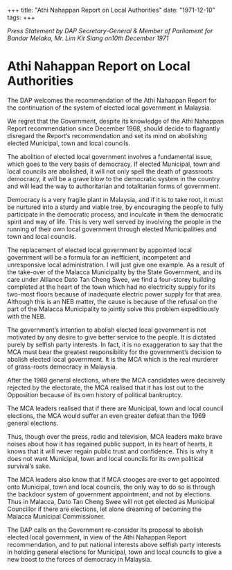 +++ 
title: "Athi Nahappan Report on Local Authorities"
date: "1971-12-10"
tags:
+++

_Press Statement by DAP Secretary-General & Member of Parliament for Bandar Melaka, Mr. Lim Kit Siang on10th December 1971_

# Athi Nahappan Report on Local Authorities

The DAP welcomes the recommendation of the Athi Nahappan Report for the continuation of the system of elected local government in Malaysia.

We regret that the Government, despite its knowledge of the Athi Nahappan Report recommendation since December 1968, should decide to flagrantly disregard the Report’s recommendation and set its mind on abolishing elected Municipal, town and local councils.</u>

The abolition of elected local government involves a fundamental issue, which goes to the very basis of democracy. If elected Municipal, town and local councils are abolished, it will not only spell the death of grassroots democracy, it will be a grave blow to the democratic system in the country and will lead the way to authoritarian and totalitarian forms of government.

Democracy is a very fragile plant in Malaysia, and if it is to take root, it must be nurtured into a sturdy and viable tree, by encouraging the people to fully participate in the democratic process, and inculcate in them the democratic spirit and way of life. This is very well served by involving the people in the running of their own local government through elected Municipalities and town and local councils.

The replacement of elected local government by appointed local government will be a formula for an inefficient, incompetent and unresponsive local administration. I will just give one example. As a result of the take-over of the Malacca Municipality by the State Government, and its care under Alliance Dato Tan Cheng Swee, we find a four-storey building completed at the heart of the town which had no electricity supply for its two-most floors because of inadequate electric power supply for that area. Although this is an NEB matter, the cause is because of the refusal on the part of the Malacca Municipality to jointly solve this problem expeditiously with the NEB.

The government’s intention to abolish elected local government is not motivated by any desire to give better service to the people. It is dictated purely by selfish party interests. In fact, it is no exaggeration to say that the MCA must bear the greatest responsibility for the government’s decision to abolish elected local government. It is the MCA which is the real murderer of grass-roots democracy in Malaysia.

After the 1969 general elections, where the MCA candidates were decisively rejected by the electorate, the MCA realised that it has lost out to the Opposition because of its own history of political bankruptcy.

The MCA leaders realised that if there are Municipal, town and local council elections, the MCA would suffer an even greater defeat than the 1969 general elections.

Thus, though over the press, radio and television, MCA leaders make brave noises about how it has regained public support, in its heart of hearts, it knows that it will never regain public trust and confidence. This is why it does not want Municipal, town and local councils for its own political survival’s sake.

The MCA leaders also know that if MCA stooges are ever to get appointed onto Municipal, town and local councils, the only way to do so is through the backdoor system of government appointment, and not by elections. Thus in Malacca, Dato Tan Cheng Swee will not get elected as Municipal Councillor if there are elections, let alone dreaming of becoming the Malacca Municipal Commissioner.

The DAP calls on the Government re-consider its proposal to abolish elected local government, in view of the Athi Nahappan Report recommendation, and to put national interests above selfish party interests in holding general elections for Municipal, town and local councils to give a new boost to the forces of democracy in Malaysia.




 
